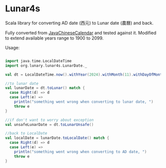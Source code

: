 # Lunar4s

Scala library for converting AD date (西元) to Lunar date (農曆) and back.

Fully converted from [JavaChineseCalendar](https://github.com/magiclen/JavaChineseCalendar) and tested against it.
Modified to extend available years range to 1900 to 2099.

Usage:
```scala

import java.time.LocalDateTime
import org.lunary.lunar4s.LunarDate._

val dt = LocalDateTime.now().withYear(2024).withMonth(11).withDayOfMonth(1).withHour(15)

//to lunar date
val lunarDate = dt.toLunar() match {
  case Right(d) => d
  case Left(e) => 
    println("something went wrong when converting to lunar date, ") 
    throw e
}

//if don't want to worry about exception
val unsafeLunarDate = dt.toLunarUnsafe()

//back to LocalDate
val localDate = lunarDate.toLocalDate() match {
  case Right(d) => d
  case Left(e) =>
    println("something went wrong when converting to AD date, ") 
    throw e  
}

```